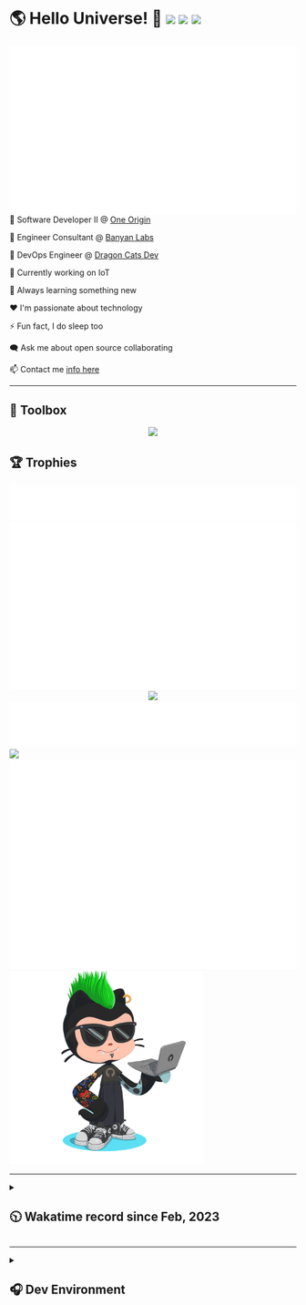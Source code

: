 <h1>🌎 Hello Universe! 👋
<img src='https://wakatime.com/badge/user/a61fe4dd-5464-48ee-825a-134d74f90884.svg?style=flat-square'>
<img src='https://api.visitorbadge.io/api/visitors?path=https%3A%2F%2Fgithub.com%2Fjmclain-origin&countColor=&style=flat-square' height='22'>
<img src='https://img.shields.io/github/followers/jmclain-origin?label=Followers&style=flat-square' height='22'>
</h1>

<img align='right' src='./assets/metrics.base.svg'>

💼 Software Developer II @ [One Origin](https://oneorigin.us/)

💼 Engineer Consultant @ [Banyan Labs](https://banyanlabs.io/)

💼 DevOps Engineer @ [Dragon Cats Dev](https://DragonCats.dev/ "visit")

🔭 Currently working on IoT

🌱 Always learning something new

❤️ I'm passionate about technology

⚡ Fun fact, I do sleep too

🗨️ Ask me about open source collaborating

📫 Contact me [info here](https://www.joshmclain.com/#contact)

---

## 🧰 Toolbox

<p align="center">
  <a href="https://skillicons.dev">
    <img src="https://skillicons.dev/icons?i=md,html,css,js,regex,sass,tailwind,ts,react,styledcomponents,redux,next,gatsby,remix,vue,nuxt,nodejs,express,mongodb,jest,webpack,vite,rollup,docker,nginx,aws,heroku,vercel,netlify,linux,bash,powershell,vim,git,githubactions,github,gitlab,vscode,idea,maven,gradle,java,spring&theme=dark" />
  </a>
</p>

## 🏆 Trophies

<div align='center'>
<img src='./assets/metrics.plugin.achievements.compact.svg'>
<img src='./assets/metrics.plugin.habits.charts.svg'>
<img src='https://github-profile-trophy.vercel.app/?username=jmclain-origin&theme=darkhub&no-frame=true&margin-w=10'>
</div>

<div align=''>
<img src='./assets/metrics.plugin.habits.facts.svg'>
<img src='https://streak-stats.demolab.com?user=jmclain-origin&theme=dark' width='340'>
<div>
</div>

<img src='./assets/metrics.plugin.wakatime.svg'>
<img src='./assets/octocat.png' width='340'>
<!-- <img src='./assets/metrics.plugin.code.svg'> -->
</div>

---

<details>
<summary>

## 🕥 Wakatime record since Feb, 2023

</summary>

<!--START_SECTION:waka-->
![Code Time](http://img.shields.io/badge/Code%20Time-480%20hrs%2044%20mins-blue)

![Profile Views](http://img.shields.io/badge/Profile%20Views-0-blue)

**🐱 My GitHub Data** 

> 📦 136.4 kB Used in GitHub's Storage 
 > 
> 🏆 663 Contributions in the Year 2023
 > 
> 🚫 Not Opted to Hire
 > 
> 📜 21 Public Repositories 
 > 
> 🔑 25 Private Repositories 
 > 
**I'm an Early 🐤** 

```text
🌞 Morning                2761 commits        ██████░░░░░░░░░░░░░░░░░░░   24.60 % 
🌆 Daytime                3996 commits        █████████░░░░░░░░░░░░░░░░   35.61 % 
🌃 Evening                2973 commits        ███████░░░░░░░░░░░░░░░░░░   26.49 % 
🌙 Night                  1492 commits        ███░░░░░░░░░░░░░░░░░░░░░░   13.30 % 
```
📅 **I'm Most Productive on Monday** 

```text
Monday                   2536 commits        ██████░░░░░░░░░░░░░░░░░░░   22.60 % 
Tuesday                  1965 commits        ████░░░░░░░░░░░░░░░░░░░░░   17.51 % 
Wednesday                1751 commits        ████░░░░░░░░░░░░░░░░░░░░░   15.60 % 
Thursday                 1011 commits        ██░░░░░░░░░░░░░░░░░░░░░░░   09.01 % 
Friday                   1668 commits        ████░░░░░░░░░░░░░░░░░░░░░   14.86 % 
Saturday                 1388 commits        ███░░░░░░░░░░░░░░░░░░░░░░   12.37 % 
Sunday                   903 commits         ██░░░░░░░░░░░░░░░░░░░░░░░   08.05 % 
```


📊 **This Week I Spent My Time On** 

```text
🕑︎ Time Zone: America/Phoenix

💬 Programming Languages: 
TypeScript               3 hrs 6 mins        ███████████░░░░░░░░░░░░░░   44.99 % 
JavaScript               2 hrs 16 mins       ████████░░░░░░░░░░░░░░░░░   32.99 % 
Java                     44 mins             ███░░░░░░░░░░░░░░░░░░░░░░   10.64 % 
JSON                     18 mins             █░░░░░░░░░░░░░░░░░░░░░░░░   04.35 % 
Properties               11 mins             █░░░░░░░░░░░░░░░░░░░░░░░░   02.81 % 

🔥 Editors: 
IntelliJ                 4 hrs 17 mins       ████████████████░░░░░░░░░   62.00 % 
VS Code                  2 hrs 37 mins       ██████████░░░░░░░░░░░░░░░   38.00 % 

💻 Operating System: 
Mac                      6 hrs 54 mins       █████████████████████████   100.00 % 
```

**I Mostly Code in JavaScript** 

```text
TypeScript               16 repos            ███████░░░░░░░░░░░░░░░░░░   28.57 % 
CSS                      4 repos             ██░░░░░░░░░░░░░░░░░░░░░░░   07.14 % 
Java                     3 repos             █░░░░░░░░░░░░░░░░░░░░░░░░   05.36 % 
Dockerfile               1 repo              ░░░░░░░░░░░░░░░░░░░░░░░░░   01.79 % 
Vue                      1 repo              ░░░░░░░░░░░░░░░░░░░░░░░░░   01.79 % 
```




 Last Updated on 09/08/2023 18:37:12 UTC
<!--END_SECTION:waka-->

</details>

---

<details>
<summary>

## 🎧 Dev Environment

</summary>

> ### _I'm not a player 🐱 I just code a lot..._

<div align='center'>
<img src='https://spotify-github-profile.vercel.app/api/view?uid=31knnovcfatt7mqmu6yaa5htulxi&cover_image=true&theme=default&show_offline=false&background_color=121212' width='420'>
<img src='https://spotify-recently-played-readme.vercel.app/api?user=31knnovcfatt7mqmu6yaa5htulxi&width=400&count=10'>
</div>
</details>

<!-- ## Memes

who doesn't love memes?

![obi one](./assets/unfilimar_obi.jpg) -->

<!-- <div align='center'>
<img src='https://www.data-card-for-spotify.com/api/card?user_id=31knnovcfatt7mqmu6yaa5htulxi&hide_playing=1&hide_recents=1&limit=10&custom_title=jmclain-origin%20Spotify%20Data'>
</div> -->
